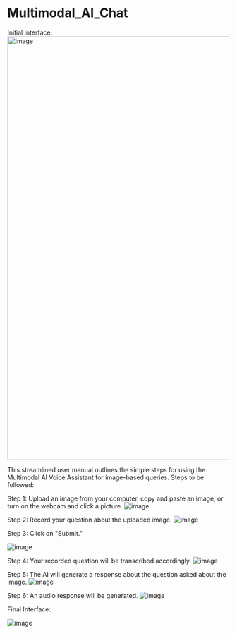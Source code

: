 # Multimodal_AI_Chat

Initial Interface:
<img width="960" alt="image" src="https://github.com/Uddeshya8272/Multimodal_AI_Chat/assets/118058617/934e51e6-1ac1-417d-b8dd-294ff6e39807">

This streamlined user manual outlines the simple steps for using the Multimodal AI Voice Assistant for image-based queries. 
Steps to be followed:

Step 1: Upload an image from your computer, copy and paste an image, or turn on the webcam and click a picture.
 ![image](https://github.com/Uddeshya8272/Multimodal_AI_Chat/assets/118058617/ce785e1c-c2ba-4697-9f1b-206ecd735803)

Step 2: Record your question about the uploaded image.
 ![image](https://github.com/Uddeshya8272/Multimodal_AI_Chat/assets/118058617/057127eb-c9fc-4ccd-90cf-1eef56a6020a)

Step 3: Click on "Submit."

![image](https://github.com/Uddeshya8272/Multimodal_AI_Chat/assets/118058617/ee8b00d6-300e-4742-956a-e061956b201e)

 
Step 4: Your recorded question will be transcribed accordingly.
![image](https://github.com/Uddeshya8272/Multimodal_AI_Chat/assets/118058617/cfd06e15-2448-4111-bfef-9da6f84b1d45)

 
Step 5: The AI will generate a response about the question asked about the image.
 ![image](https://github.com/Uddeshya8272/Multimodal_AI_Chat/assets/118058617/2a836f86-9ea5-45fd-8c26-9698f35d562b)



Step 6: An audio response will be generated.
 ![image](https://github.com/Uddeshya8272/Multimodal_AI_Chat/assets/118058617/a7b70974-0878-4b7c-8792-37db225955b1)


Final Interface:

 ![image](https://github.com/Uddeshya8272/Multimodal_AI_Chat/assets/118058617/b81f09f2-d159-40ca-990d-6655b90aafa1)




